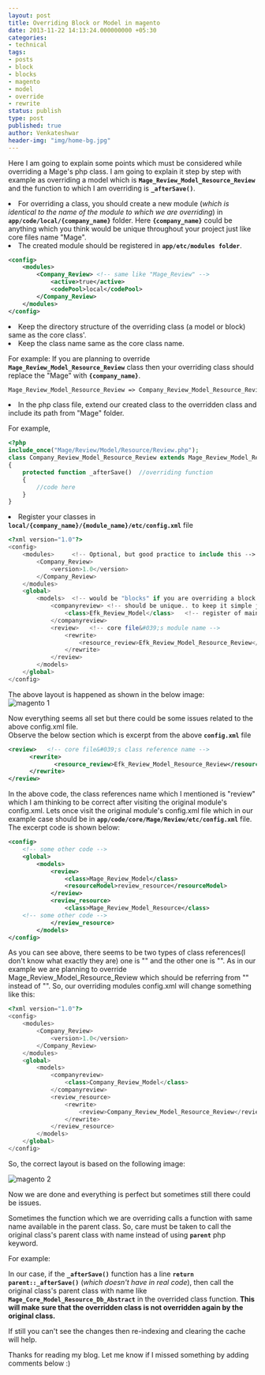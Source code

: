 ```yaml
---
layout: post
title: Overriding Block or Model in magento
date: 2013-11-22 14:13:24.000000000 +05:30
categories:
- technical
tags:
- posts
- block
- blocks
- magento
- model
- override
- rewrite
status: publish
type: post
published: true
author: Venkateshwar
header-img: "img/home-bg.jpg"
---
```

<p>Here I am going to explain some points which must be considered while overriding a Mage's php class. I am  going to explain it step by step with example as overriding a model which is <strong><code>Mage_Review_Model_Resource_Review</code></strong> and the function to which I am overriding is <strong><code>_afterSave()</code></strong>.</p>
<li>For overriding a class, you should create a new module (<em>which is identical to the name of the module to which we are overriding</em>) in <strong><code>app/code/local/{company_name}</code></strong> folder. Here <code><strong>{company_name}</strong></code> could be anything which you think would be unique throughout your project just like core files name "Mage".</li>
<li>The created module should be registered in <strong><code>app/etc/modules folder</code></strong>. </li>

```xml
<config>
    <modules>
        <Company_Review> <!-- same like "Mage_Review" -->
            <active>true</active>
            <codePool>local</codePool>
        </Company_Review>
    </modules>
</config>
```

<li>Keep the directory structure of the overriding class (a model or block) same as the core class'.</li>
<li>Keep the class name same as the core class name.
<p>For example:  If you are planning to override <strong><code>Mage_Review_Model_Resource_Review</code></strong> class then your overriding class should replace the "Mage" with <strong><code>{company_name}</code></strong>.</p>
</li>

```sml
Mage_Review_Model_Resource_Review => Company_Review_Model_Resource_Review
```

<li>In the php class file, extend our created class to the overridden class and include its path from "Mage" folder.
<p>For example,</p>
<p /></li>

```php
<?php
include_once("Mage/Review/Model/Resource/Review.php");
class Company_Review_Model_Resource_Review extends Mage_Review_Model_Resource_Review
{
    protected function _afterSave()  //overriding function
    {
        //code here
    }
}
```

<li>Register your classes in <code><strong>local/{company_name}/{module_name}/etc/config.xml</strong></code> file</li>

```php
<?xml version="1.0"?>
<config>
    <modules>     <!-- Optional, but good practice to include this -->
        <Company_Review>
            <version>1.0</version>
        </Company_Review>
    </modules>
    <global>
        <models>  <!-- would be "blocks" if you are overriding a block class -->
        	<companyreview> <!-- should be unique.. to keep it simple just add your company name to the cores class reference name -->
        		<class>Efk_Review_Model</class>   <!-- register of main class -->
        	</companyreview>
            <review>   <!-- core file&#039;s module name -->
                <rewrite>
                    <resource_review>Efk_Review_Model_Resource_Review</resource_review>
                </rewrite>
            </review>
        </models>
    </global>
</config>
```

<p>The above layout is happened as shown in the below image:<br />
<img src="assets/h16ROyO.png" alt="magento 1" /></p>
<p>Now everything seems all set but there could be some issues related to the above config.xml file.<br />
Observe the below section which is excerpt from the above <strong><code>config.xml</code></strong> file</p>

```xml
<review>   <!-- core file&#039;s class reference name -->
      <rewrite>
             <resource_review>Efk_Review_Model_Resource_Review</resource_review>
      </rewrite>
</review>
```

<p>In the above code, the class references name which I mentioned is "review" which I am thinking to be correct after visiting the original module's config.xml. Lets once visit the original module's config.xml file which in our example case should be in <strong><code>app/code/core/Mage/Review/etc/config.xml</code></strong> file. The excerpt code is shown below:</p>

```xml
<config>
    <!-- some other code -->
    <global>
        <models>
            <review>
                <class>Mage_Review_Model</class>
                <resourceModel>review_resource</resourceModel>
            </review>
            <review_resource>
                <class>Mage_Review_Model_Resource</class>
	<!-- some other code -->
            </review_resource>
        </models>
</config>
```

<p>As you can see above, there seems to be two types of class references(I don't know what exactly they are) one is "<review>" and the other one is "<review_resource>". As in our example we are planning to override Mage_Review_Model_Resource_Review which should be referring from "<review_resource>" instead of "<review>". So, our overriding modules config.xml will change something like this:</p>

```php
<?xml version="1.0"?>
<config>
    <modules>
        <Company_Review>
            <version>1.0</version>
        </Company_Review>
    </modules>
    <global>
        <models>
            <companyreview>
                <class>Company_Review_Model</class>
            </companyreview>
            <review_resource>
                <rewrite>
                    <review>Company_Review_Model_Resource_Review</review>
                </rewrite>
            </review_resource>
        </models>
    </global>
</config>
```

<p>So, the correct layout is based on the following image:</p>
<p><img src="assets/zXjSrs8.png" alt="magento 2" /></p>
<p>Now we are done and everything is perfect but sometimes still there could be issues.</p>
<p>Sometimes the function which we are overriding calls a function with same name available in the parent class. So, care must be taken to call the original class's parent class with name instead of using <strong><code>parent</code></strong> php keyword.</p>
<p>For example: </p>
<p>In our case, if the <strong><code>_afterSave()</code></strong> function has a line <strong><code>return parent::_afterSave()</code></strong> (<em>which doesn't have in real code</em>), then call the original class's parent class with name like <strong><code>Mage_Core_Model_Resource_Db_Abstract</code></strong> in the overrided class function. <strong>This will make sure that the overridden class is not overridden again by the original class. </strong></p>
<p>If still you can't see the changes then re-indexing and clearing the cache will help.</p>
<p>Thanks for reading my blog. Let me know if I missed something by adding comments below :)</p>
